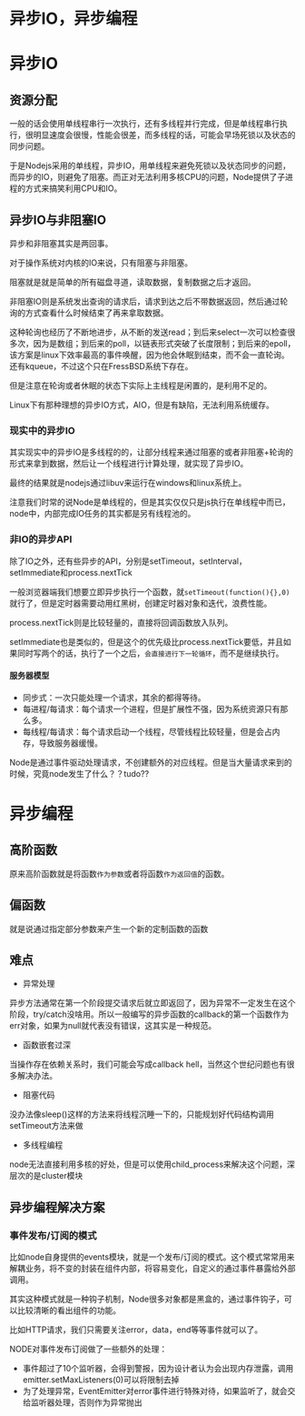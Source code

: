 # 异步IO，异步编程
# 异步IO
## 资源分配
一般的话会使用单线程串行一次执行，还有多线程并行完成，但是单线程串行执行，很明显速度会很慢，性能会很差，而多线程的话，可能会早场死锁以及状态的同步问题。

于是Nodejs采用的单线程，异步IO，用单线程来避免死锁以及状态同步的问题，而异步的IO，则避免了阻塞。而正对无法利用多核CPU的问题，Node提供了子进程的方式来搞笑利用CPU和IO。

## 异步IO与非阻塞IO
异步和非阻塞其实是两回事。

对于操作系统对内核的IO来说，只有阻塞与非阻塞。

阻塞就是就是简单的所有磁盘寻道，读取数据，复制数据之后才返回。

非阻塞IO则是系统发出查询的请求后，请求到达之后不带数据返回，然后通过轮询的方式查看什么时候结束了再来拿取数据。

这种轮询也经历了不断地进步，从不断的发送read；到后来select一次可以检查很多次，因为是数组；到后来的poll，以链表形式突破了长度限制；到后来的epoll，该方案是linux下效率最高的事件唤醒，因为他会休眠到结束，而不会一直轮询。还有kqueue，不过这个只在FressBSD系统下存在。

但是注意在轮询或者休眠的状态下实际上主线程是闲置的，是利用不足的。

Linux下有那种理想的异步IO方式，AIO，但是有缺陷，无法利用系统缓存。

### 现实中的异步IO
其实现实中的异步IO是多线程的的，让部分线程来通过阻塞的或者非阻塞+轮询的形式来拿到数据，然后让一个线程进行计算处理，就实现了异步IO。

最终的结果就是nodejs通过libuv来运行在windows和linux系统上。

注意我们时常的说Node是单线程的，但是其实仅仅只是js执行在单线程中而已，node中，内部完成IO任务的其实都是另有线程池的。

### 非IO的异步API
除了IO之外，还有些异步的API，分别是setTimeout，setInterval，setImmediate和process.nextTick

一般浏览器端我们想要立即异步执行一个函数，就`setTimeout(function(){},0)`就行了，但是定时器需要动用红黑树，创建定时器对象和迭代，浪费性能。

process.nextTick则是比较轻量的，直接将回调函数放入队列。

setImmediate也是类似的，但是这个的优先级比process.nextTick要低，并且如果同时写两个的话，执行了一个之后，`会直接进行下一轮循环`，而不是继续执行。

#### 服务器模型
 - 同步式：一次只能处理一个请求，其余的都得等待。
 - 每进程/每请求：每个请求一个进程，但是扩展性不强，因为系统资源只有那么多。
 - 每线程/每请求：每个请求启动一个线程，尽管线程比较轻量，但是会占内存，导致服务器缓慢。

Node是通过事件驱动处理请求，不创建额外的对应线程。但是当大量请求来到的时候，究竟node发生了什么？？tudo??

# 异步编程
## 高阶函数
原来高阶函数就是将函数`作为参数`或者将函数`作为返回值`的函数。

## 偏函数
就是说通过指定部分参数来产生一个新的定制函数的函数

## 难点
 - 异常处理

 异步方法通常在第一个阶段提交请求后就立即返回了，因为异常不一定发生在这个阶段，try/catch没啥用。所以一般编写的异步函数的callback的第一个函数作为err对象，如果为null就代表没有错误，这其实是一种规范。

 - 函数嵌套过深

 当操作存在依赖关系时，我们可能会写成callback hell，当然这个世纪问题也有很多解决办法。

 - 阻塞代码

 没办法像sleep()这样的方法来将线程沉睡一下的，只能规划好代码结构调用setTimeout方法来做

 - 多线程编程

 node无法直接利用多核的好处，但是可以使用child_process来解决这个问题，深层次的是cluster模块

## 异步编程解决方案
### 事件发布/订阅的模式
比如node自身提供的events模块，就是一个发布/订阅的模式。这个模式常常用来解耦业务，将不变的封装在组件内部，将容易变化，自定义的通过事件暴露给外部调用。

其实这种模式就是一种钩子机制，Node很多对象都是黑盒的，通过事件钩子，可以比较清晰的看出组件的功能。

比如HTTP请求，我们只需要关注error，data，end等等事件就可以了。

NODE对事件发布订阅做了一些额外的处理：

 - 事件超过了10个监听器，会得到警报，因为设计者认为会出现内存泄露，调用emitter.setMaxListeners(0)可以将限制去掉
 - 为了处理异常，EventEmitter对error事件进行特殊对待，如果监听了，就会交给监听器处理，否则作为异常抛出
